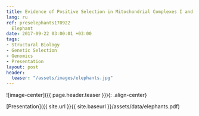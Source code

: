 ```yaml
---
title: Evidence of Positive Selection in Mitochondrial Complexes I and V of the African
lang: ru
ref: preselephants170922
  Elephant
date: 2017-09-22 03:00:01 +03:00
tags:
- Structural Biology
- Genetic Selection
- Genomics
- Presentation
layout: post
header:
  teaser: "/assets/images/elephants.jpg"
---
```


![image-center]({{ page.header.teaser }}){: .align-center}

[Presentation]({{ site.url }}{{ site.baseurl }}/assets/data/elephants.pdf)
